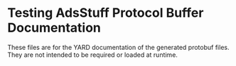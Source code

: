 # Testing AdsStuff Protocol Buffer Documentation

These files are for the YARD documentation of the generated protobuf files.
They are not intended to be required or loaded at runtime.
